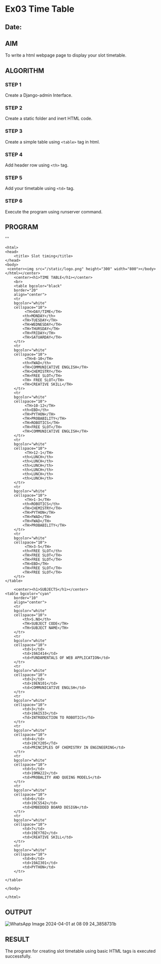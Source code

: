 # Ex03 Time Table
## Date:

## AIM
To write a html webpage page to display your slot timetable.

## ALGORITHM
### STEP 1
Create a Django-admin Interface.

### STEP 2
Create a static folder and inert HTML code.

### STEP 3
Create a simple table using ```<table>``` tag in html.

### STEP 4
Add header row using ```<th>``` tag.

### STEP 5
Add your timetable using ```<td>``` tag.

### STEP 6
Execute the program using runserver command.

## PROGRAM
'''

    <html>
    <head>
        <title> Slot timing</title>
    </head>
    <body>
     <center><img src="/static/logo.png" height="300" width="800"></body></html></center>
        <center><h1>TIME TABLE</h1></center>
        <br>
        <table bgcolor="black"
        border="20" 
        align="center">
        <tr
        bgcolor="white"
        cellspace="10">
             <TH>DAY/TIME</TH>
            <th>MONDAY</th>
            <TH>TUESDAY</TH>
            <TH>WEDNESDAY</TH>
            <TH>THURSDAY</TH>
            <TH>FRIDAY</TH>
            <TH>SATUARDAY</TH>
        </tr>
        <tr
        bgcolor="white"
        cellspace="10">
             <TH>8-10</TH>
            <th>FWAD</th>
            <TH>COMMUNICATIVE ENGLISH</TH>
            <TH>CHEMISTRY</TH>
            <TH>FREE SLOT</TH>
            <TH> FREE SLOT</TH>
            <TH>CREATIVE SKILL</TH>
        </tr>
        <tr
        bgcolor="white"
        cellspace="10">
             <TH>10-12</TH>
            <th>EBD</th>
            <TH>PYTHON</TH>
            <TH>PROBABILITY</TH>
            <TH>ROBOTICS</TH>
            <TH>FREE SLOT</TH>
            <TH>COMMUNICATIVE ENGLISH</TH>
        </tr>
        <tr
        bgcolor="white"
        cellspace="10">
             <TH>12-1</TH>
            <th>LUNCH</th>
            <th>LUNCH</th>
            <th>LUNCH</th>
            <th>LUNCH</th>
            <th>LUNCH</th>
            <th>LUNCH</th>
        </tr>
        <tr
        bgcolor="white"
        cellspace="10">
             <TH>1-3</TH>
            <th>ROBOTICS</th>
            <TH>CHEMISTRY</TH>
            <TH>PYTHON</TH>
            <TH>FWAD</TH>
            <TH>FWAD</TH>
            <TH>PROBABILITY</TH>
        </tr>
        <tr
        bgcolor="white"
        cellspace="10">
             <TH>3-5</TH>
            <th>FREE SLOT</th>
            <TH>FREE SLOT</TH>
            <TH>FREE SLOT</TH>
            <TH>EBD</TH>
            <TH>FREE SLOT</TH>
            <TH>FREE SLOT</TH>
        </tr>
    </table>

        <center><h1>SUBJECTS</h1></center>
    <table bgcolor="cyan"
        border="10" 
        align="center">
        <tr
        bgcolor="white"
        cellspace="10">
            <th>S.NO</th>
            <TH>SUBJECT CODE</TH>
            <TH>SUBJECT NAME</TH>
        </tr>
        <tr
        bgcolor="white"
        cellspace="10">
            <td>1</td>
            <td>19AI414</td>
            <td>FUNDAMENTALS OF WEB APPLICATION</td>
        </tr>
        <tr
        bgcolor="white"
        cellspace="10">
            <td>2</td>
            <td>19EN101</td>
            <td>COMMUNICATIVE ENGLSH</td>
        </tr>
        <tr
        bgcolor="white"
        cellspace="10">
            <td>3</td>
            <td>19AI533</td>
            <Td>INTRODUCTION TO ROBOTICS</Td>
        </tr>
        <tr
        bgcolor="white"
        cellspace="10">
            <td>4</td>
            <td>19CY205</Td>
            <td>PRINCIPLES OF CHEMISTRY IN ENGINEERING</td>
        </tr>
        <tr
        bgcolor="white"
        cellspace="10">
            <td>5</td>
            <td>19MA222</td>
            <td>PROBALITY AND QUEING MODELS</td>
        </tr>
        <tr
        bgcolor="white"
        cellspace="10">
            <td>6</td>
            <td>19CS542</td>
            <td>EMBEDDED BOARD DESIGN</td>
        </tr>
        <tr
        bgcolor="white"
        cellspace="10">
            <td>7</td>
            <td>19EY702</td>
            <td>CREATIVE SKILL</td>
        </tr>
        <tr
        bgcolor="white"
        cellspace="10">
            <td>8</td>
            <td>19AI301</td>
            <td>PYTHON</td>
        </tr>

    </table>
   
    </body>

    </html>

## OUTPUT
![WhatsApp Image 2024-04-01 at 08 09 24_3858731b](https://github.com/KiranbalajiH/slot2/assets/149135475/10f816ae-ecf4-41f8-807e-e350b9eafadb)



## RESULT
The program for creating slot timetable using basic HTML tags is executed successfully.
